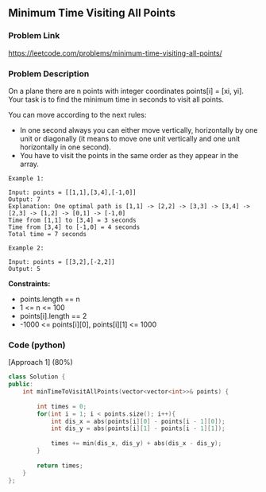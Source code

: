 ## Minimum Time Visiting All Points

### Problem Link

https://leetcode.com/problems/minimum-time-visiting-all-points/

### Problem Description 

On a plane there are n points with integer coordinates points[i] = [xi, yi]. Your task is to find the minimum time in seconds to visit all points.

You can move according to the next rules:

* In one second always you can either move vertically, horizontally by one unit or diagonally (it means to move one unit vertically and one unit horizontally in one second).
* You have to visit the points in the same order as they appear in the array.

```
Example 1:

Input: points = [[1,1],[3,4],[-1,0]]
Output: 7
Explanation: One optimal path is [1,1] -> [2,2] -> [3,3] -> [3,4] -> [2,3] -> [1,2] -> [0,1] -> [-1,0]   
Time from [1,1] to [3,4] = 3 seconds 
Time from [3,4] to [-1,0] = 4 seconds
Total time = 7 seconds

```

```
Example 2:

Input: points = [[3,2],[-2,2]]
Output: 5

```

**Constraints:**

* points.length == n
* 1 <= n <= 100
* points[i].length == 2
* -1000 <= points[i][0], points[i][1] <= 1000

### Code (python)

[Approach 1] (80%) 

```c++
class Solution {
public:
    int minTimeToVisitAllPoints(vector<vector<int>>& points) {
        
        int times = 0;
        for(int i = 1; i < points.size(); i++){
            int dis_x = abs(points[i][0] - points[i - 1][0]);
            int dis_y = abs(points[i][1] - points[i - 1][1]);
            
            times += min(dis_x, dis_y) + abs(dis_x - dis_y);
        }
        
        return times;
    }
};
```